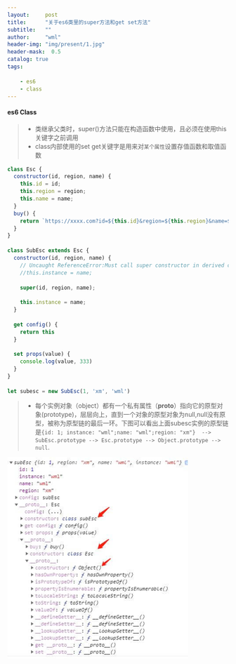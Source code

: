 ```yaml
---
layout:     post
title:      "关于es6类里的super方法和get set方法"
subtitle:   ""
author:     "wml"
header-img: "img/present/1.jpg"
header-mask:  0.5
catalog: true
tags:

    - es6
    - class
---
```


#### es6 Class

> * 类继承父类时，super()方法只能在构造函数中使用，且必须在使用this关键字之前调用
> * class内部使用的set get关键字是用来对`某个属性`设置存值函数和取值函数

```js
class Esc {
  constructor(id, region, name) {
    this.id = id;
    this.region = region;
    this.name = name;
  }
  buy() {
    return `https://xxxx.com?id=${this.id}&region=${this.region}&name=${this.name}`;
  }
}

class SubEsc extends Esc {
  constructor(id, region, name) {
    // Uncaught ReferenceError:Must call super constructor in derived class before accessing 'this' or returning from derived constructor
    //this.instance = name;  

    super(id, region, name);

    this.instance = name;  
  }

  get config() {
    return this
  }

  set props(value) {
    console.log(value, 333)
  }
}

let subesc = new SubEsc(1, 'xm', 'wml')
```

> * 每个实例对象（object）都有一个私有属性（__proto__）指向它的原型对象(prototype)，层层向上，直到一个对象的原型对象为null,null没有原型，被称为原型链的最后一环。下图可以看出上面subesc实例的原型链是`{id: 1; instance: "wml";name: "wml";region: "xm"}  --> SubEsc.prototype --> Esc.prototype --> Object.prototype --> null`.

![present](/img/present/2.jpg)
